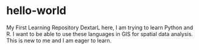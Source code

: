 # hello-world
My First Learning Repository
DextarL here, I am trying to learn Python and R. 
I want to be able to use these languages in GIS for spatial data analysis.
This is new to me and I am eager to learn.  
